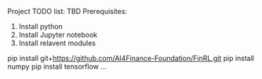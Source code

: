 Project TODO list:
TBD
Prerequisites:
1. Install python
2. Install Jupyter notebook
3. Install relavent modules

pip install git+https://github.com/AI4Finance-Foundation/FinRL.git
pip install numpy
pip install tensorflow
...
